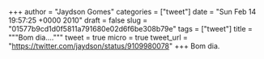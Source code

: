 
+++
author = "Jaydson Gomes"
categories = ["tweet"]
date = "Sun Feb 14 19:57:25 +0000 2010"
draft = false
slug = "01577b9cd1d0f5811a791680e02d6f6be308b79e"
tags = ["tweet"]
title = """Bom dia...."""
tweet = true
micro = true
tweet_url = "https://twitter.com/jaydson/status/9109980078"
+++
Bom dia.
